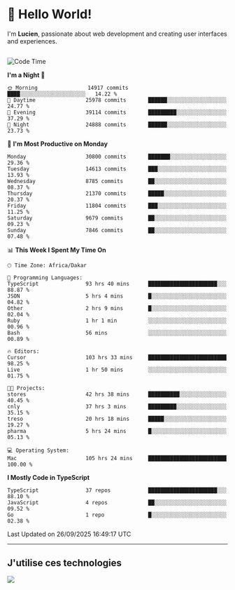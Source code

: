# 👋 Hello World!

I'm **Lucien**, passionate about web development and creating user interfaces and experiences.

##

<!--START_SECTION:waka-->
![Code Time](http://img.shields.io/badge/Code%20Time-3%2C910%20hrs-blue)

**I'm a Night 🦉** 

```text
🌞 Morning                14917 commits       ████░░░░░░░░░░░░░░░░░░░░░   14.22 % 
🌆 Daytime                25978 commits       ██████░░░░░░░░░░░░░░░░░░░   24.77 % 
🌃 Evening                39114 commits       █████████░░░░░░░░░░░░░░░░   37.29 % 
🌙 Night                  24888 commits       ██████░░░░░░░░░░░░░░░░░░░   23.73 % 
```
📅 **I'm Most Productive on Monday** 

```text
Monday                   30800 commits       ███████░░░░░░░░░░░░░░░░░░   29.36 % 
Tuesday                  14613 commits       ███░░░░░░░░░░░░░░░░░░░░░░   13.93 % 
Wednesday                8785 commits        ██░░░░░░░░░░░░░░░░░░░░░░░   08.37 % 
Thursday                 21370 commits       █████░░░░░░░░░░░░░░░░░░░░   20.37 % 
Friday                   11804 commits       ███░░░░░░░░░░░░░░░░░░░░░░   11.25 % 
Saturday                 9679 commits        ██░░░░░░░░░░░░░░░░░░░░░░░   09.23 % 
Sunday                   7846 commits        ██░░░░░░░░░░░░░░░░░░░░░░░   07.48 % 
```


📊 **This Week I Spent My Time On** 

```text
🕑︎ Time Zone: Africa/Dakar

💬 Programming Languages: 
TypeScript               93 hrs 40 mins      ██████████████████████░░░   88.87 % 
JSON                     5 hrs 4 mins        █░░░░░░░░░░░░░░░░░░░░░░░░   04.82 % 
Other                    2 hrs 9 mins        █░░░░░░░░░░░░░░░░░░░░░░░░   02.04 % 
Ruby                     1 hr 1 min          ░░░░░░░░░░░░░░░░░░░░░░░░░   00.96 % 
Bash                     56 mins             ░░░░░░░░░░░░░░░░░░░░░░░░░   00.89 % 

🔥 Editors: 
Cursor                   103 hrs 33 mins     █████████████████████████   98.25 % 
Live                     1 hr 50 mins        ░░░░░░░░░░░░░░░░░░░░░░░░░   01.75 % 

🐱‍💻 Projects: 
stores                   42 hrs 38 mins      ██████████░░░░░░░░░░░░░░░   40.45 % 
cnly                     37 hrs 3 mins       █████████░░░░░░░░░░░░░░░░   35.15 % 
treso                    20 hrs 18 mins      █████░░░░░░░░░░░░░░░░░░░░   19.27 % 
pharma                   5 hrs 24 mins       █░░░░░░░░░░░░░░░░░░░░░░░░   05.13 % 

💻 Operating System: 
Mac                      105 hrs 24 mins     █████████████████████████   100.00 % 
```

**I Mostly Code in TypeScript** 

```text
TypeScript               37 repos            ██████████████████████░░░   88.10 % 
JavaScript               4 repos             ██░░░░░░░░░░░░░░░░░░░░░░░   09.52 % 
Go                       1 repo              █░░░░░░░░░░░░░░░░░░░░░░░░   02.38 % 
```




 Last Updated on 26/09/2025 16:49:17 UTC
<!--END_SECTION:waka-->
---

## J'utilise ces technologies

<p align="left">
  <a href="https://skillicons.dev">
    <img src="https://skillicons.dev/icons?i=ts,js,go,ruby,css,scss,tailwind,react,vite,nextjs,docker,figma,ableton" />
  </a>
</p>

